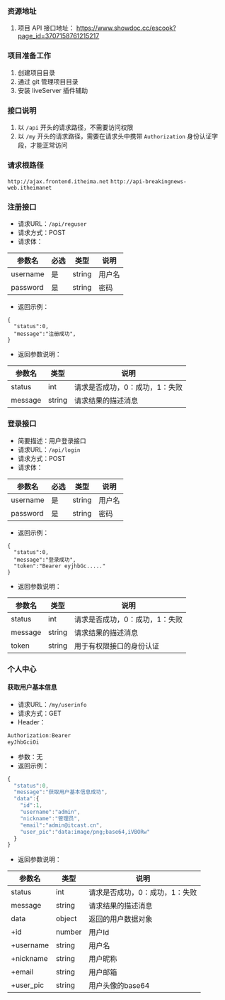 ### 资源地址
1. 项目 API 接口地址： https://www.showdoc.cc/escook?page_id=3707158761215217

### 项目准备工作
1. 创建项目目录
2. 通过 git 管理项目目录
3. 安装 liveServer 插件辅助

### 接口说明
1. 以 `/api` 开头的请求路径，不需要访问权限
2. 以 `/my` 开头的请求路径，需要在请求头中携带 `Authorization` 身份认证字段，才能正常访问

### 请求根路径
`http://ajax.frontend.itheima.net`
`http://api-breakingnews-web.itheimanet`

### 注册接口
- 请求URL：`/api/reguser`
- 请求方式：POST
- 请求体：

|参数名|必选|类型|说明|
|------|----|----|----|
|username|是|string|用户名|
|password|是|string|密码|

- 返回示例：
```
{
  "status":0,
  "message":"注册成功",
}
```

- 返回参数说明：

|参数名|类型|说明|
|------|----|----|
|status|int|请求是否成功，0：成功，1：失败|
|message|string|请求结果的描述消息|

### 登录接口
- 简要描述：用户登录接口
- 请求URL：`/api/login`
- 请求方式：POST
- 请求体：

|参数名|必选|类型|说明|
|------|----|----|----|
|username|是|string|用户名|
|password|是|string|密码|

- 返回示例：
```
{
  "status":0,
  "message":"登录成功",
  "token":"Bearer eyjhbGc....."
}
```

- 返回参数说明：

|参数名|类型|说明|
|------|----|----|
|status|int|请求是否成功，0：成功，1：失败|
|message|string|请求结果的描述消息|
|token|string|用于有权限接口的身份认证|

### 个人中心

#### 获取用户基本信息
- 请求URL：`/my/userinfo`
- 请求方式：GET
- Header：

```javascript
Authorization:Bearer
eyJhbGciOi
```

- 参数：无
- 返回示例：
```javascript
{
  "status":0,
  "message":"获取用户基本信息成功",
  "data":{
    "id":1,
    "username":"admin",
    "nickname":"管理员",
    "email":"admin@itcast.cn",
    "user_pic":"data:image/png;base64,iVBORw"
  }
}
```

- 返回参数说明：

|参数名|类型|说明|
|------|----|----|
|status|int|请求是否成功，0：成功，1：失败|
|message|string|请求结果的描述消息|
|data|object|返回的用户数据对象|
|+id|number|用户Id|
|+username|string|用户名|
|+nickname|string|用户昵称|
|+email|string|用户邮箱|
|+user_pic|string|用户头像的base64|
